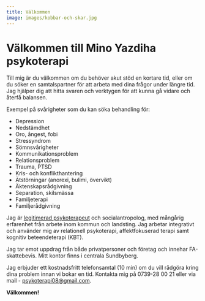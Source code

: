 ```yaml
---
title: Välkommen
image: images/kobbar-och-skar.jpg
---
```


Välkommen till Mino Yazdiha psykoterapi
===

Till mig är du välkommen om du behöver akut stöd en kortare tid, eller om du söker
en samtalspartner för att arbeta med dina frågor under längre tid. Jag hjälper
dig att hitta svaren och verktygen för att kunna gå vidare och återfå
balansen.

Exempel på svårigheter som du kan söka behandling för:

- Depression
- Nedstämdhet
- Oro, ångest, fobi
- Stressyndrom
- Sömnsvårigheter
- Kommunikationsproblem
- Relationsproblem
- Trauma, PTSD
- Kris- och konflikthantering
- Ätstörningar (anorexi, bulimi, övervikt)
- Äktenskapsrådgivning
- Separation, skilsmässa
- Familjeterapi
- Familjerådgivning

Jag är
<a href="http://www.socialstyrelsen.se/ansokaomlegitimationochintyg/legitimation/utbildadisverige/psykoterapeuterutbildningsgang"> legitimerad psykoterapeut</a>
och socialantropolog, med mångårig erfarenhet från arbete inom kommun och
landsting. Jag arbetar integrativt och använder mig av relationell
psykoterapi, affektfokuserad terapi samt kognitiv beteendeterapi (KBT).

Jag tar emot uppdrag från både privatpersoner och företag och innehar
FA-skattebevis.  Mitt kontor finns i centrala Sundbyberg. 

Jag erbjuder ett kostnadsfritt telefonsamtal (10 min) om du vill rådgöra kring
dina problem innan vi bokar en tid. Kontakta mig på 0739-28 00 21 eller via
mail - <a href="mailto:psykoterapi08@gmail.com">psykoterapi08@gmail.com</a>.

__Välkommen!__
